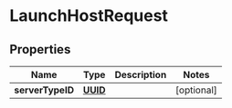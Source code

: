 

# LaunchHostRequest

## Properties

Name | Type | Description | Notes
------------ | ------------- | ------------- | -------------
**serverTypeID** | [**UUID**](UUID.md) |  |  [optional]



